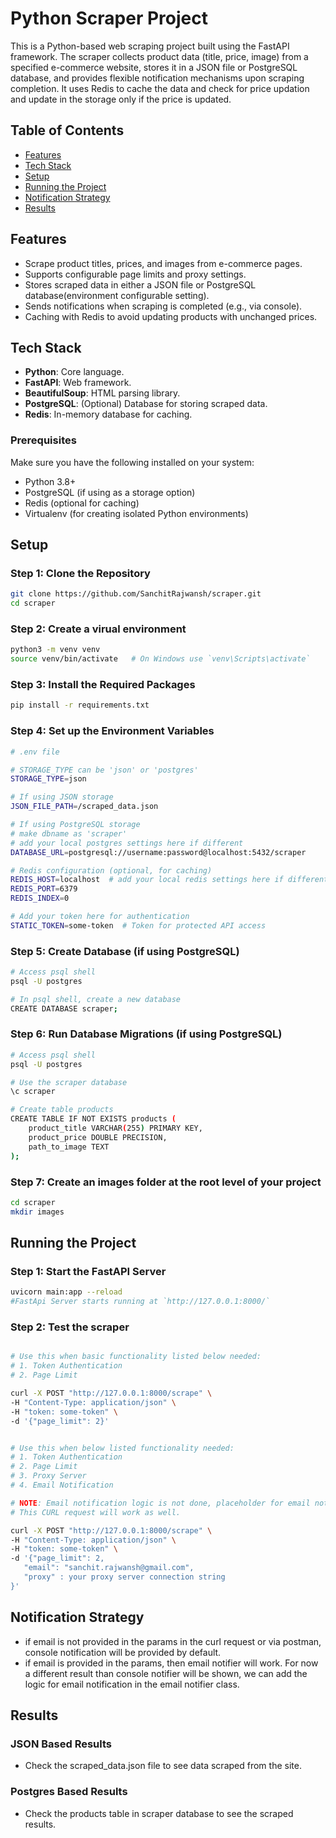# Python Scraper Project

This is a Python-based web scraping project built using the FastAPI framework. The scraper collects product data (title, price, image) from a specified e-commerce website, stores it in a JSON file or PostgreSQL database, and provides flexible notification mechanisms upon scraping completion. It uses Redis to cache the data and check for price updation and update in the storage only if the price is updated.

## Table of Contents
- [Features](#features)
- [Tech Stack](#tech-stack)
- [Setup](#setup)
- [Running the Project](#running-the-project)
- [Notification Strategy](#notification-strategy)
- [Results](#results)

## Features
- Scrape product titles, prices, and images from e-commerce pages.
- Supports configurable page limits and proxy settings.
- Stores scraped data in either a JSON file or PostgreSQL database(environment configurable setting).
- Sends notifications when scraping is completed (e.g., via console).
- Caching with Redis to avoid updating products with unchanged prices.

## Tech Stack
- **Python**: Core language.
- **FastAPI**: Web framework.
- **BeautifulSoup**: HTML parsing library.
- **PostgreSQL**: (Optional) Database for storing scraped data.
- **Redis**: In-memory database for caching.



 ### Prerequisites
Make sure you have the following installed on your system:
- Python 3.8+
- PostgreSQL (if using as a storage option)
- Redis (optional for caching)
- Virtualenv (for creating isolated Python environments)



## Setup
 ### Step 1: Clone the Repository
```bash
git clone https://github.com/SanchitRajwansh/scraper.git
cd scraper
```

 ### Step 2: Create a virual environment
```bash
python3 -m venv venv
source venv/bin/activate   # On Windows use `venv\Scripts\activate`
```

 ### Step 3: Install the Required Packages
```bash
pip install -r requirements.txt
```

 ### Step 4: Set up the Environment Variables
```bash
# .env file

# STORAGE_TYPE can be 'json' or 'postgres'
STORAGE_TYPE=json

# If using JSON storage
JSON_FILE_PATH=/scraped_data.json

# If using PostgreSQL storage
# make dbname as 'scraper'
# add your local postgres settings here if different
DATABASE_URL=postgresql://username:password@localhost:5432/scraper

# Redis configuration (optional, for caching)
REDIS_HOST=localhost  # add your local redis settings here if different
REDIS_PORT=6379
REDIS_INDEX=0

# Add your token here for authentication
STATIC_TOKEN=some-token  # Token for protected API access
```

 ### Step 5: Create Database (if using PostgreSQL)
```bash
# Access psql shell
psql -U postgres

# In psql shell, create a new database
CREATE DATABASE scraper;
```

 ### Step 6: Run Database Migrations (if using PostgreSQL)
```bash
# Access psql shell
psql -U postgres

# Use the scraper database
\c scraper

# Create table products
CREATE TABLE IF NOT EXISTS products (
    product_title VARCHAR(255) PRIMARY KEY,
    product_price DOUBLE PRECISION,
    path_to_image TEXT
);
```

 ### Step 7: Create an images folder at the root level of your project
```bash
cd scraper
mkdir images
```


## Running the Project

 ### Step 1: Start the FastAPI Server
```bash
uvicorn main:app --reload
#FastApi Server starts running at `http://127.0.0.1:8000/`
```

 ### Step 2: Test the scraper
```bash

# Use this when basic functionality listed below needed:
# 1. Token Authentication
# 2. Page Limit

curl -X POST "http://127.0.0.1:8000/scrape" \
-H "Content-Type: application/json" \
-H "token: some-token" \
-d '{"page_limit": 2}'

```

```bash

# Use this when below listed functionality needed:
# 1. Token Authentication
# 2. Page Limit
# 3. Proxy Server 
# 4. Email Notification

# NOTE: Email notification logic is not done, placeholder for email notification is done. It can be implemented later.
# This CURL request will work as well.

curl -X POST "http://127.0.0.1:8000/scrape" \
-H "Content-Type: application/json" \
-H "token: some-token" \
-d '{"page_limit": 2,
   "email": "sanchit.rajwansh@gmail.com",
   "proxy" : your proxy server connection string
}'

```

## Notification Strategy
- if email is not provided in the params in the curl request or via postman, console notification will be provided by default.
- if email is provided in the params, then email notifier will work. For now a different result than console notifier will be shown, we can add the logic for email notification in the email notifier class.


## Results
### JSON Based Results
- Check the scraped_data.json file to see data scraped from the site.

### Postgres Based Results
- Check the products table in scraper database to see the scraped results.
